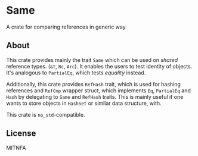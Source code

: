 Same
====

A crate for comparing references in generic way.

About
-----

This crate provides mainly the trait `Same` which can be used on *shared*
reference types. (`&T`, `Rc`, `Arc`). It enables the users to test identity
of objects. It's analogous to `PartialEq`, which tests *equality* instead.

Additionally, this crate provides `RefHash` trait, which is used for hashing
references and `RefCmp` wrapper struct, which implements `Eq`, `PartialEq`
and `Hash` by delegating to `Same` and `RefHash` traits. This is mainly
useful if one wants to store objects in `HashSet` or similar data structure,
with.

This crate is `no_std`-compatible.

License
-------

MITNFA
